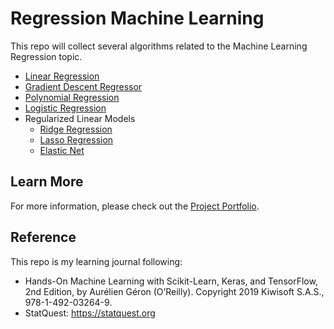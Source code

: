 # Regression Machine Learning
This repo will collect several algorithms related to the Machine Learning Regression topic.

- [Linear Regression](https://github.com/Tingting0618/Linear_Regression)
- [Gradient Descent Regressor](https://github.com/Tingting0618/Gradient_Descent_Regressor)
- [Polynomial Regression](https://github.com/Tingting0618/Polynomial_Regression)
- [Logistic Regression](https://github.com/Tingting0618/Logistic_Regression)
- Regularized Linear Models
  - [Ridge Regression](https://github.com/Tingting0618/Ridge_Regression)
  - [Lasso Regression](https://github.com/Tingting0618/Lasso_Regression_ElasticNet)
  - [Elastic Net](https://github.com/Tingting0618/Lasso_Regression_ElasticNet)



## Learn More

For more information, please check out the [Project Portfolio](https://tingting0618.github.io).

## Reference

This repo is my learning journal following:
- Hands-On Machine Learning with Scikit-Learn, Keras, and TensorFlow, 2nd Edition, by Aurélien Géron (O’Reilly). Copyright 2019 Kiwisoft S.A.S., 978-1-492-03264-9.
- StatQuest: https://statquest.org

